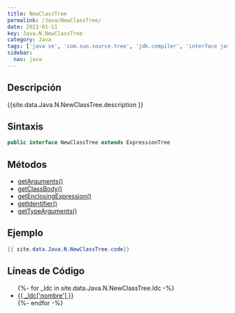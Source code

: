 ```yaml
---
title: NewClassTree
permalink: /Java/NewClassTree/
date: 2021-01-11
key: Java.N.NewClassTree
category: Java
tags: ['java se', 'com.sun.source.tree', 'jdk.compiler', 'interface java', 'Java 1.6']
sidebar: 
  nav: java
---
```


## Descripción
{{site.data.Java.N.NewClassTree.description }}

## Sintaxis
~~~java
public interface NewClassTree extends ExpressionTree
~~~

## Métodos
* [getArguments()](/Java/NewClassTree/getArguments)
* [getClassBody()](/Java/NewClassTree/getClassBody)
* [getEnclosingExpression()](/Java/NewClassTree/getEnclosingExpression)
* [getIdentifier()](/Java/NewClassTree/getIdentifier)
* [getTypeArguments()](/Java/NewClassTree/getTypeArguments)

## Ejemplo
~~~java
{{ site.data.Java.N.NewClassTree.code}}
~~~

## Líneas de Código
<ul>
{%- for _ldc in site.data.Java.N.NewClassTree.ldc -%}
   <li>
       <a href="{{_ldc['url'] }}">{{ _ldc['nombre'] }}</a>
   </li>
{%- endfor -%}
</ul>
